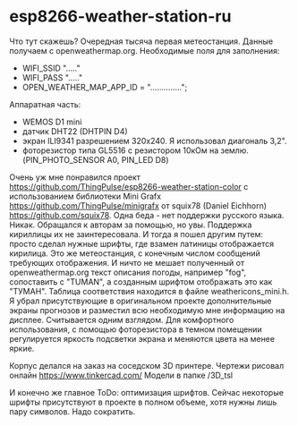 # esp8266-weather-station-ru
Что тут скажешь? Очередная тысяча первая метеостанция.
Данные получаем с openweathermap.org. 
Необходимые поля для заполнения:

- WIFI_SSID "....."
- WIFI_PASS "....."
- OPEN_WEATHER_MAP_APP_ID = "..............";

Аппаратная часть:
- WEMOS D1 mini
- датчик DHT22 (DHTPIN D4)
- экран ILI9341 разрешением 320х240. Я использовал диагональ 3,2".
- фоторезистор типа GL5516 с резистором 10кОм на землю. (PIN_PHOTO_SENSOR A0, PIN_LED D8)


Очень уж мне понравился проект https://github.com/ThingPulse/esp8266-weather-station-color 
с использованием библиотеки Mini Grafx https://github.com/ThingPulse/minigrafx от squix78 (Daniel Eichhorn) https://github.com/squix78.
Одна беда - нет поддержки русского языка. Никак. Обращался к авторам за помощью, но увы. Поддержка кириллицы их не заинтересовала.
И тогда я пошел другим путем: просто сделал нужные шрифты, где взамен латиницы отображается кирилица. 
Это же метеостанция, с конечным числом сообщений требующих отображения. И ничто не мешает полученный от openweathermap.org текст описания погоды, например "fog", сопоставить с "TUMAN", а созданным шрифтом отображать это как "ТУМАН".
Таблица соответствия находится в файле weathericons_mini.h.
Я убрал присутствующие в оригинальном проекте дополнительные экраны прогнозов и разместил всю необходимую мне информацию на дисплее. 
Считывается одним взглядом.
Для комфортного использования, с помощью фоторезистора в темном помещении регулируется яркость подсветки экрана и меняются цвета на менее яркие.

Корпус делался на заказ на соседском 3D принтере. 
Чертежи рисовал онлайн https://www.tinkercad.com/
Модели в папке /3D_tsl

И конечно же главное ToDo: оптимизация шрифтов. Сейчас некоторые шрифты присутствуют в проекте в полном объеме, хотя нужны лишь пару символов. Надо сократить.

